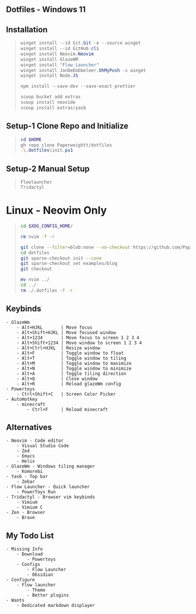 ## Dotfiles - Windows 11

## Installation

> ```powershell
> winget install --id Git.Git -e --source winget
> winget install --id GitHub.cli
> winget install Neovim.Neovim
> winget install GlazeWM
> winget install "Flow Launcher"
> winget install JanDeDobbeleer.OhMyPosh -s winget
> winget install Node.JS
>
> npm install --save-dev --save-exact prettier
>
> scoop bucket add extras
> scoop install neovide
> scoop install extras/yasb
> ```

## Setup-1 Clone Repo and Initialize

> ```powershell
> cd $HOME
> gh repo clone Paperweightt/dotfiles
> .\.dotfiles\init.ps1
> ```

## Setup-2 Manual Setup

> ```
> Flowlauncher
> Tridactyl
> ```

# Linux - Neovim Only

> ```bash
> cd $XDG_CONFIG_HOME/
>
> rm nvim -f -r
>
> git clone --filter=blob:none --no-checkout https://github.com/Paperweightt/dotfiles
> cd dotfiles
> git sparse-checkout init --cone
> git sparse-checkout set examples/blog
> git checkout
>
> mv nvim ../
> cd ../
> rm ./.dotfiles -f -r
> ```

## Keybinds

```
- GlazeWm
    - Alt+HJKL       | Move focus
    - Alt+Shift+HJKL | Move focused window
    - Alt+1234       | Move focus to screen 1 2 3 4
    - Alt+Shift+1234 | Move window to screen 1 2 3 4
    - Alt+Ctrl+HJKL  | Resize window
    - Alt+F          | Toggle window to float
    - Alt+T          | Toggle window to tiling
    - Alt+M          | Toggle window to maximize
    - Alt+N          | Toggle window to minimize
    - Alt+A          | Toggle tiling direction
    - Alt+Q          | Close window
    - Alt+R          | Reload glazeWm config
- Powertoys
    - Ctrl+Shift+C   | Screen Color Picker
- AutoHotkey
    - minecraft
        - Ctrl+F     | Reload minecraft
```

## Alternatives

```
- Neovim - Code editor
    - Visual Studio Code
    - Zed
    - Emacs
    - Helix
- GlazeWm - Windows tiling manager
    - Komorebi
- Yasb - Top bar
    - Zebar
- Flow Launcher - Quick launcher
    - PowerToys Run
- Tridactyl - Browser vim keybinds
    - Vimium
    - Vimium C
- Zen - Browser
    - Brave
```

## My Todo List

```
- Missing Info
    - Download
        - Powertoys
    - Configs
        - Flow Launcher
        - Obsidian
- Configure
    - Flow launcher
        - Theme
        - Better plugins
- Wants
    - Dedicated markdown displayer
```
